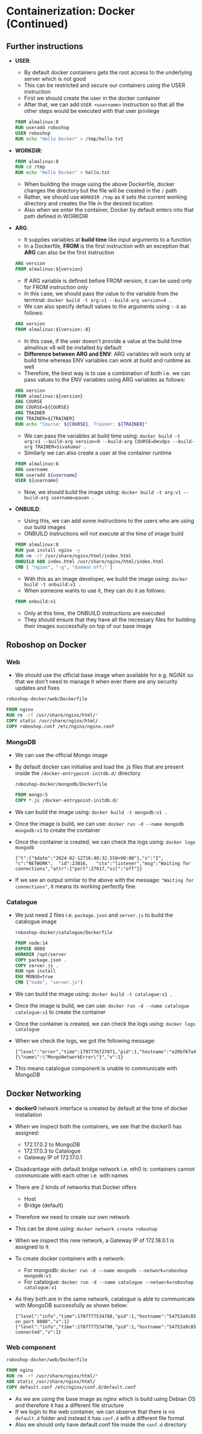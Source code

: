 # Containerization: Docker (Continued)

## Further instructions

- **USER**:
  - By default docker containers gets the root access to the underlying server which is not good
  - This can be restricted and secure our containers using the USER instruction
  - First we should create the user in the docker container
  - After that, we can add `USER <username>` instruction so that all the other steps would be executed with that user privilege

  ```Dockerfile
  FROM almalinux:8
  RUN useradd roboshop
  USER roboshop
  RUN echo "Hello Docker" > /tmp/hello.txt
  ```

- **WORKDIR**:
  
  ```Dockerfile
  FROM almalinux:8
  RUN cd /tmp
  RUN echo "Hello Docker" > hello.txt
  ```
  
  - When building the image using the above Dockerfile, docker changes the directory but the file will be created in the `/` path
  - Rather, we should use `WORKDIR /tmp` as it sets the current working directory and creates the file in the desired location
  - Also when we enter the container, Docker by default enters into that path defined in WORKDIR

- **ARG**:
  - It supplies variables at **build time** like input arguments to a function
  - In a Dockerfile, **FROM** is the first instruction with an exception that **ARG** can also be the first instruction
  
  ```Dockerfile
  ARG version
  FROM almalinux:${version}
  ```

  - If ARG variable is defined before FROM version, it can be used only for FROM instruction only
  - In this case, we should pass the value to the variable from the terminal: `docker build -t arg:v1 --build-arg version=9 .`
  - We can also specify default values to the arguments using `:-8` as follows:

  ```Dockerfile
  ARG version
  FROM almalinux:${version:-8}
  ```

  - In this case, if the user doesn't provide a value at the build time almalinux v8 will be installed by default
  - **Difference between ARG and ENV**: ARG variables will work only at build time whereas ENV variables can work at build and runtime as well
  - Therefore, the best way is to use a combination of both i.e. we can pass values to the ENV variables using ARG variables as follows:

  ```Dockerfile
  ARG version
  FROM almalinux:${version}
  ARG COURSE
  ENV COURSE=${COURSE}
  ARG TRAINER
  ENV TRAINER=${TRAINER}
  RUN echo "Course: ${COURSE}, Trainer: ${TRAINER}"
  ```

  - We can pass the variables at build time using: `docker build -t arg:v1 --build-arg version=9 --build-arg COURSE=DevOps --build-arg TRAINER=Sivakumar .`
  - Similarly we can also create a user at the container runtime

  ```Dockerfile
  FROM almalinux:8
  ARG username
  RUN useradd ${username}
  USER ${username}
  ```

  - Now, we should build the image using: `docker build -t arg:v1 --build-arg username=pavan .`

- **ONBUILD**:
  - Using this, we can add some instructions to the users who are using our build images
  - ONBUILD instructions will not execute at the time of image build

  ```Dockerfile
  FROM almalinux:8
  RUN yum install nginx -y
  RUN rm -rf /usr/share/nginx/html/index.html
  ONBUILD ADD index.html /usr/share/nginx/html/index.html
  CMD [ "nginx", "-g", "daemon off;" ]
  ```

  - With this as an image developer, we build the image using: `docker build -t onbuild:v1 .`
  - When someone wants to use it, they can do it as follows:

  ```Dockerfile
  FROM onbuild:v1
  ```

  - Only at this time, the ONBUILD instructions are executed
  - They should ensure that they have all the necessary files for building their images successfully on top of our base image

## Roboshop on Docker

### Web

- We should use the official base image when available for e.g. NGiNX so that we don't need to manage it when ever there are any security updates and fixes

`roboshop-docker/web/Dockerfile`

```Dockerfile
FROM nginx
RUN rm -rf /usr/share/nginx/html/*
COPY static /usr/share/nginx/html/
COPY roboshop.conf /etc/nginx/nginx.conf
```

### MongoDB

- We can use the official Mongo image
- By default docker can initialise and load the .js files that are present inside the `/docker-entrypoint-initdb.d/` directory

  `roboshop-docker/mongodb/Dockerfile`

  ```Dockerfile
  FROM mongo:5
  COPY *.js /docker-entrypoint-initdb.d/
  ```

- We can build the image using: `docker build -t mongodb:v1 .`
- Once the image is build, we can use: `docker run -d --name mongodb mongodb:v1` to create the container
- Once the container is created, we can check the logs using: `docker logs mongodb`

  ```text
  {"t":{"$date":"2024-02-12T16:40:32.558+00:00"},"s":"I",  "c":"NETWORK",  "id":23016,   "ctx":"listener","msg":"Waiting for connections","attr":{"port":27017,"ssl":"off"}}
  ```

- If we see an output similar to the above with the message: `"Waiting for connections"`, it means its working perfectly fine.

### Catalogue

- We just need 2 files i.e. `package.json` and `server.js` to build the catalogue image

  `roboshop-docker/catalogue/Dockerfile`

  ```Dockerfile
  FROM node:14
  EXPOSE 8080
  WORKDIR /opt/server
  COPY package.json .
  COPY server.js .
  RUN npm install
  ENV MONGO=true
  CMD ["node", "server.js"]
  ```

- We can build the image using: `docker build -t catalogue:v1 .`
- Once the image is build, we can use: `docker run -d --name catalogue catalogue:v1` to create the container
- Once the container is created, we can check the logs using: `docker logs catalogue`
- When we check the logs, we got the following message:

  ```text
  {"level":"error","time":1707776727871,"pid":1,"hostname":"e20bf67a46d8","msg":"ERROR {\"name\":\"MongoNetworkError\"}","v":1}
  ```

- This means catalogue component is unable to communicate with MongoDB

## Docker Networking

- **docker0** network interface is created by default at the time of docker installation
- When we inspect both the containers, we see that the docker0 has assigned:
  - 172.17.0.2 to MongoDB
  - 172.17.0.3 to Catalogue
  - Gateway IP of 172.17.0.1
- Disadvantage with default bridge network i.e. eth0 is: containers cannot communicate with each other i.e. with names
- There are 2 kinds of networks that Docker offers
  - Host
  - Bridge (default)
- Therefore we need to create our own network
- This can be done using: `docker network create roboshop`
- When we inspect this new network, a Gateway IP of 172.18.0.1 is assigned to it
- To create docker containers with a network:
  - For mongodb: `docker run -d --name mongodb --network=roboshop mongodb:v1`
  - For catalogue:  `docker run -d --name catalogue --network=roboshop catalogue:v1`
- As they both are in the same network, catalogue is able to communicate with MongoDB successfully as shown below:

  ```text
  {"level":"info","time":1707777534788,"pid":1,"hostname":"54753a9c85fe","msg":"Started on port 8080","v":1}
  {"level":"info","time":1707777534798,"pid":1,"hostname":"54753a9c85fe","msg":"MongoDB connected","v":1}
  ```

### Web component

  `roboshop-docker/web/Dockerfile`

  ```Dockerfile
  FROM nginx
  RUN rm -rf /usr/share/nginx/html/*
  ADD static /usr/share/nginx/html/
  COPY default.conf /etc/nginx/conf.d/default.conf
  ```

- As we are using the base image as nginx which is build using Debian OS and therefore it has a different file structure
- If we login to the web container, we can observe that there is no `default.d` folder and instead it has `conf.d` with a different file format
- Also we should only have default.conf file inside the `conf.d` directory
